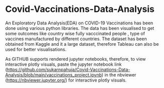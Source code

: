# Covid-Vaccinations-Data-Analysis
An Exploratory Data Analysis(EDA) on COVID-19 Vaccinations has been done using various python libraries. The data has been visualised to get some outcomes like country wise fully vacccinated people
, type of vaccines manufactured by different countries. The dataset has been obtained from Kaggle and it a large dataset, therefore Tableau can also be used for better visualisations.


As GITHUB supports rendered jupyter notebooks, therefore, to view interactive plotly visuals, paste the jupyter notebook link (https://github.com/sukarnpahuja/Covid-Vaccinations-Data-Analysis/blob/main/vaccinations_project.ipynb) in the nbviewer (https://nbviewer.jupyter.org/)
for interactive plotly visuals.

